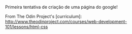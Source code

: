 Primeira tentativa de criação de uma página do google!

From The Odin Project's [curriculum]:
http://www.theodinproject.com/courses/web-development-101/lessons/html-css
